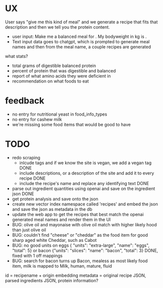 # UX

User says "give me this kind of meal" and we generate a recipe that fits that description and then we tell you the protein content.

- user input: Make me a balanced <kind> meal for <meal-time>. My bodyweight in kg is <count>.
- Text input data goes to chatgpt, which is prompted to generate meal names and then from the meal name, a couple recipes are generated

what stats?
- total grams of digestible balanced protein
- percent of protein that was digestible and balanced
- report of what amino acids they were deficient in
- recommendation on what foods to eat

# feedback
- no entry for nutritional yeast in food_info_types
- no entry for cashew milk
- we're missing some food items that would be good to have

# TODO
- redo scraping
  - inlcude tags and if we know the site is vegan, we add a vegan tag DONE
  - include descriptions, or a description of the site and add it to every recipe DONE
  - include the recipe's name and replace any identifying text DONE
- parse out ingredient quantities using openai and save on the ingredient json DONE
- get protein analysis and save onto the json
- create new vector index namespace called 'recipes' and embed the json and save the json as metadata in the db
- update the web app to get the recipes that best match the openai generated meal names and render them in the UI
- BUG: olive oil and mayonaise with olive oil match with higher likely hood than just olive oil
- BUG: couldn't find "cheese" or "cheddar" as the food item for good sharp aged white Cheddar, such as Cabot
- BUG: no good units on eggs { "units": "extra-large", "name": "eggs", "total": 5} or bacon  {"units": "slices": "name": "bacon", "total": 3} DONE, fixed with 1 off mappings
- BUG: search for bacon turns up Bacon, mealess as most likely food item, milk is mapped to Milk, human, mature, fluid


id = recipename + origin
embedding
metadata = original recipe JSON, parsed ingredients JSON, protein information?
